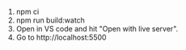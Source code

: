 1. npm ci
2. npm run build:watch
3. Open in VS code and hit "Open with live server".
4. Go to http://localhost:5500
